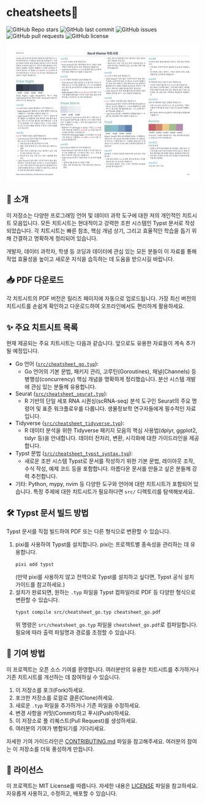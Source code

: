 # cheatsheets🤗

![GitHub Repo stars](https://img.shields.io/github/stars/partrita/cheatsheets?style=social)
![GitHub last commit](https://img.shields.io/github/last-commit/partrita/cheatsheets)
![GitHub issues](https://img.shields.io/github/issues/partrita/cheatsheets)
![GitHub pull requests](https://img.shields.io/github/issues-pr/partrita/cheatsheets)
![GitHub license](https://img.shields.io/github/license/partrita/cheatsheets)


![](./cheatsheet_demo.png)

## 🚀 소개

이 저장소는 다양한 프로그래밍 언어 및 데이터 과학 도구에 대한 저의 개인적인 치트시트 모음입니다. 모든 치트시트는 현대적이고 강력한 조판 시스템인 Typst 문서로 작성되었습니다. 각 치트시트는 빠른 참조, 핵심 개념 상기, 그리고 효율적인 학습을 돕기 위해 간결하고 명확하게 정리되어 있습니다.

개발자, 데이터 과학자, 학생 등 코딩과 데이터에 관심 있는 모든 분들이 이 자료를 통해 작업 효율성을 높이고 새로운 지식을 습득하는 데 도움을 받으시길 바랍니다.


## 📥 PDF 다운로드

각 치트시트의 PDF 버전은 릴리즈 페이지에 자동으로 업로드됩니다. 가장 최신 버전의 치트시트를 손쉽게 확인하고 다운로드하여 오프라인에서도 편리하게 활용하세요.


## ✨ 주요 치트시트 목록

현재 제공되는 주요 치트시트는 다음과 같습니다. 앞으로도 유용한 자료들이 계속 추가될 예정입니다.

- Go 언어 ([`src/cheatsheet_go.typ`](src/cheatsheet_go.typ)):
  - Go 언어의 기본 문법, 패키지 관리, 고루틴(Goroutines), 채널(Channels) 등 병행성(concurrency) 핵심 개념을 명확하게 정리했습니다. 분산 시스템 개발에 관심 있는 분들께 유용합니다.
- Seurat ([`src/cheatsheet_seurat.typ`](src/cheatsheet_seurat.typ)):
  - R 기반의 단일 세포 RNA 시퀀싱(scRNA-seq) 분석 도구인 Seurat의 주요 명령어 및 표준 워크플로우를 다룹니다. 생물정보학 연구자들에게 필수적인 자료입니다.
- Tidyverse ([`src/cheatsheet_tidyverse.typ`](src/cheatsheet_tidyverse.typ)):
  - R 데이터 분석을 위한 Tidyverse 패키지 모음의 핵심 사용법(dplyr, ggplot2, tidyr 등)을 안내합니다. 데이터 전처리, 변환, 시각화에 대한 가이드라인을 제공합니다.
- Typst 문법 ([`src/cheatsheet_typst_syntax.typ`](src/cheatsheet_typst_syntax.typ)):
  - 새로운 조판 시스템 Typst로 문서를 작성하기 위한 기본 문법, 레이아웃 조작, 수식 작성, 예제 코드 등을 포함합니다. 아름다운 문서를 만들고 싶은 분들께 강력 추천합니다.
- 기타: Python, mypy, nvim 등 다양한 도구와 언어에 대한 치트시트가 포함되어 있습니다. 특정 주제에 대한 치트시트가 필요하다면 `src/` 디렉토리를 탐색해보세요.


## 🛠️ Typst 문서 빌드 방법

Typst 문서를 직접 빌드하여 PDF 또는 다른 형식으로 변환할 수 있습니다.

1.  pixi를 사용하여 Typst를 설치합니다. pixi는 프로젝트별 종속성을 관리하는 데 유용합니다.
    ```bash
    pixi add typst
    ```
    (만약 pixi를 사용하지 않고 전역으로 Typst를 설치하고 싶다면, Typst 공식 설치 가이드를 참고하세요.)
2.  설치가 완료되면, 원하는 `.typ` 파일을 Typst 컴파일러로 PDF 등 다양한 형식으로 변환할 수 있습니다.
    ```bash
    typst compile src/cheatsheet_go.typ cheatsheet_go.pdf
    ```
    위 명령은 `src/cheatsheet_go.typ` 파일을 `cheatsheet_go.pdf`로 컴파일합니다. 필요에 따라 출력 파일명과 경로를 조정할 수 있습니다.


## 🤝 기여 방법

이 프로젝트는 오픈 소스 기여를 환영합니다. 여러분만의 유용한 치트시트를 추가하거나 기존 치트시트를 개선하는 데 참여하실 수 있습니다.

1.  이 저장소를 포크(Fork)하세요.
2.  포크한 저장소를 로컬로 클론(Clone)하세요.
3.  새로운 `.typ` 파일을 추가하거나 기존 파일을 수정하세요.
4.  변경 사항을 커밋(Commit)하고 푸시(Push)하세요.
5.  이 저장소로 풀 리퀘스트(Pull Request)를 생성하세요.
6.  여러분의 기여가 병합되기를 기다리세요.

자세한 기여 가이드라인은 [CONTRIBUTING.md](./CONTRIBUTING.md) 파일을 참고해주세요. 여러분의 참여는 이 저장소를 더욱 풍성하게 만듭니다.


## 📜 라이선스

이 프로젝트는 MIT License를 따릅니다.
자세한 내용은 [LICENSE](./LICENSE) 파일을 참고하세요. 자유롭게 사용하고, 수정하고, 배포할 수 있습니다.
